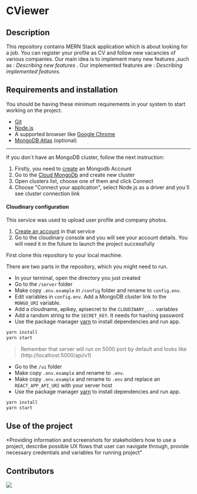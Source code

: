 # CViewer

## Description

This repository contains MERN Stack application which is about looking for a job. You can register your profile as CV and follow new vacancies of various companies. Our main idea is to implement many new features ,such as : *Describing new features* . Our implemented features are : *Describing implemented features*.

## Requirements and installation

You should be having these minimum requirements in your system to start working on the project.

                
* [Git](https://git-scm.com)
* [Node.js](https://nodejs.org/en/)
* A supported browser like [Google Chrome](https://www.google.com/chrome/)
* [MongoDB Atlas](https://www.mongodb.com/cloud/atlas) (optional)
                
----

If you don`t have an MongoDB cluster, follow the next instruction:
1. Firstly, you need to [create](https://account.mongodb.com/account/register) an Mongodb Account
2. Go to the [Cloud MongoDb](https://cloud.mongodb.com/) and create new cluster
3. Open clusters list, choose one of them and click Connect
4. Choose "Connect your application", select Node.js as a driver and you`ll see cluster connection link

#### Cloudinary configuration

This service was used to upload user profile and company photos.

1. [Create an account](https://cloudinary.com/users/register/free) in that service
2.  Go to the cloudinary console and you will see your account details. You will need it in the future to launch the project successfully



First clone this repository to your local machine.

There are two parts in the repository, which you might need to run.

- In your terminal, open the directory you just created
- Go to the `/server` folder
- Make copy `.env.example` in `/config` folder and rename to `config.env`. 
- Edit variables in `config.env`.  Add a MongoDB cluster link to the `MONGO_URI` variable.
- Add a cloudname, apikey, apisecret to the `CLOUDINARY_...` variables
- Add a random string to the `SECRET_KEY`. It needs for hashing password
- Use the package manager [yarn](https://yarnpkg.com/) to install dependencies and run app.
```bash
yarn install
yarn start
```

> Remember that server will run on 5000 port by default and looks like (http://localhost:5000/api/v1)

- Go to the `/ui` folder
- Make copy `.env.example` and rename to `.env`. 
- Make copy `.env.example` and rename to `.env` and replace an `REACT_APP_API_URI` with your server host
- Use the package manager [yarn](https://yarnpkg.com/) to install dependencies and run app.
```bash
yarn install
yarn start
```
## Use of the project 

*Providing information and screenshots for stakeholders how to use a project, describe possible UX flows that user can navigate through, provide necessary credentials and variables for running project"

## Contributors

<a href = "[https://github.com/Tanu-N-Prabhu/Python/graphs/contributors](https://github.com/MaxZvarych)">
  <img src = "https://avatars.githubusercontent.com/u/56836603?v=4"/>
</a>
